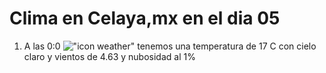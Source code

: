 # Clima en Celaya,mx en el dia 05

1. A las 0:0 !["icon weather"](http://openweathermap.org/img/w/01n.png) tenemos una temperatura de 17 C con cielo claro y  vientos de 4.63 y nubosidad al 1%
